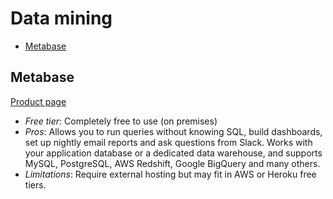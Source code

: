 # Data mining

<!-- TOC depthFrom:2 -->

- [Metabase](#metabase)

<!-- /TOC -->

## Metabase

[Product page](http://www.metabase.com/)

* *Free tier*: Completely free to use (on premises)
* *Pros*: Allows you to run queries without knowing SQL, build dashboards, set up nightly email reports and ask questions from Slack. Works with your application database or a dedicated data warehouse, and supports MySQL, PostgreSQL, AWS Redshift, Google BigQuery and many others.
* *Limitations*: Require external hosting but may fit in AWS or Heroku free tiers.
